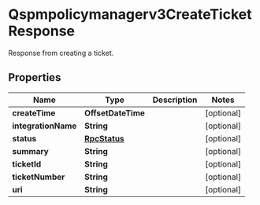 

# Qspmpolicymanagerv3CreateTicketResponse

Response from creating a ticket.

## Properties

| Name | Type | Description | Notes |
|------------ | ------------- | ------------- | -------------|
|**createTime** | **OffsetDateTime** |  |  [optional] |
|**integrationName** | **String** |  |  [optional] |
|**status** | [**RpcStatus**](RpcStatus.md) |  |  [optional] |
|**summary** | **String** |  |  [optional] |
|**ticketId** | **String** |  |  [optional] |
|**ticketNumber** | **String** |  |  [optional] |
|**uri** | **String** |  |  [optional] |



